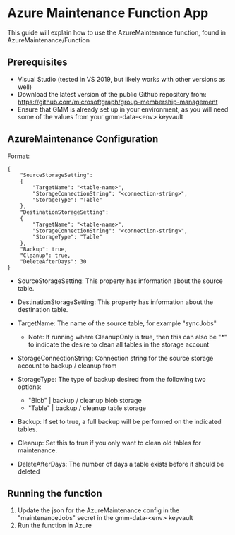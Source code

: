 # Azure Maintenance Function App
This guide will explain how to use the AzureMaintenance function, found in AzureMaintenance/Function

## Prerequisites
* Visual Studio (tested in VS 2019, but likely works with other versions as well)
* Download the latest version of the public Github repository from: https://github.com/microsoftgraph/group-membership-management
* Ensure that GMM is already set up in your environment, as you will need some of the values from your gmm-data-\<env> keyvault

## AzureMaintenance Configuration
Format:
```
{
    "SourceStorageSetting":
    {
        "TargetName": "<table-name>",
        "StorageConnectionString": "<connection-string>",
        "StorageType": "Table"
    },
    "DestinationStorageSetting":
    {
        "TargetName": "<table-name>",
        "StorageConnectionString": "<connection-string>",
        "StorageType": "Table"
    },
    "Backup": true,
    "Cleanup": true,
    "DeleteAfterDays": 30
}
```
* SourceStorageSetting: This property has information about the source table.
* DestinationStorageSetting: This property has information about the destination table.

* TargetName: The name of the source table, for example "syncJobs"
    * Note: If running where CleanupOnly is true, then this can also be "*"
to indicate the desire to clean all tables in the storage account
* StorageConnectionString: Connection string for the source storage account to backup / cleanup from
* StorageType: The type of backup desired from the following two options:
    * "Blob"    | backup / cleanup blob storage
    * "Table"   | backup / cleanup table storage
* Backup: If set to true, a full backup will be performed on the indicated tables.
* Cleanup: Set this to true if you only want to clean old tables for maintenance.
* DeleteAfterDays: The number of days a table exists before it should be deleted

## Running the function
1. Update the json for the AzureMaintenance config in the "maintenanceJobs" secret in the gmm-data-\<env> keyvault
2. Run the function in Azure